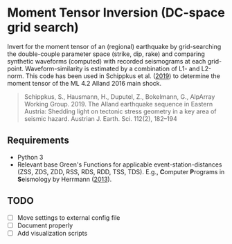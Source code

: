 # Moment Tensor Inversion (DC-space grid search)

Invert for the moment tensor of an (regional) earthquake by grid-searching the double-couple parameter space (strike, dip, rake) and comparing synthetic waveforms (computed) with recorded seismograms at each grid-point. Waveform-similarity is estimated by a combination of L1- and L2-norm. This code has been used in Schippkus et al. ([2019](http://doi.org/10.17738/ajes.2019.0010)) to determine the moment tensor of the ML 4.2 Alland 2016 main shock.

> Schippkus, S., Hausmann, H., Duputel, Z., Bokelmann, G., AlpArray Working Group. 2019. The Alland earthquake sequence in Eastern Austria: Shedding light on tectonic stress geometry in a key area of seismic hazard. Austrian J. Earth. Sci. 112(2), 182–194

## Requirements

- Python 3
- Relevant base Green's Functions for applicable event-station-distances (ZSS, ZDS, ZDD, RSS, RDS, RDD, TSS, TDS). E.g., **C**omputer **P**rograms in **S**eismology by Herrmann ([2013](http://www.eas.slu.edu/eqc/eqccps.html)).

## TODO

- [ ] Move settings to external config file
- [ ] Document properly
- [ ] Add visualization scripts
